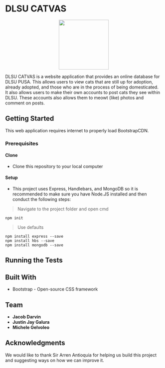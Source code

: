 # DLSU CATVAS
<p align="center">
<img  src="https://github.com/ccapdev1920T2/x22g4/blob/master/public/imgs/it.png"
width="160"  height="160">
</p>
DLSU CATVAS is a website application that provides an online database for DLSU PUSA. This allows users to view cats that are still up for adoption, already adopted, and those who are in the process of being domesticated. It also allows users to make their own accounts to post cats they see within DLSU. These accounts also allows them to meowt (like) photos and comment on posts.

## Getting Started
This web application requires internet to properly load BootstrapCDN.

### Prerequisites
#### Clone
- Clone this repository to your local computer

#### Setup
- This project uses Express, Handlebars, and MongoDB so it is recommended to make sure you have Node.JS installed and then conduct the following steps:
> Navigate to the project folder and open cmd
```shell
npm init
```
> Use defaults
```shell
npm install express --save
npm install hbs --save
npm install mongodb --save
```

## Running the Tests

## Built With
* Bootstrap - Open-source CSS framework

## Team
* **Jacob Darvin** 
* **Justin Jay Galura**
* **Michele Gelvoleo**

## Acknowledgments
We would like to thank Sir Arren Antioquia for helping us build this project and suggesting ways on how we can improve it. 

